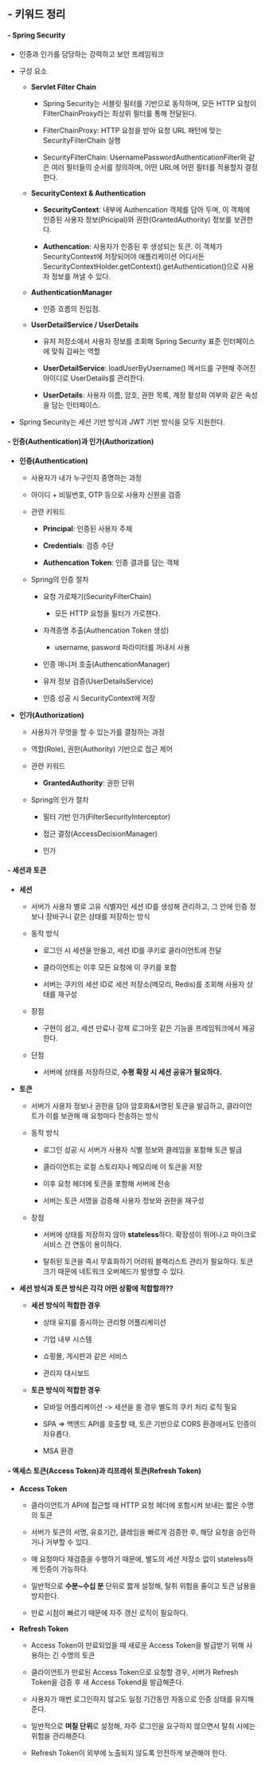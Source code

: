 ## - 키워드 정리

#### - Spring Security

- 인증과 인가를 담당하는 강력하고 보안 프레임워크

- 구성 요소

    - **Servlet Filter Chain**

        - Spring Security는 서블릿 필터를 기반으로 동작하며, 모든 HTTP 요청이 FilterChainProxy라는 최상위 필터를 통해 전달된다.

        - FilterChainProxy: HTTP 요청을 받아 요청 URL 패턴에 맞는 SecurityFilterChain 실행

        - SecurityFilterChain: UsernamePasswordAuthenticationFilter와 같은 여러 필터들의 순서를 정의하며, 어떤 URL에 어떤 필터를 적용할지 결정한다.

    - **SecurityContext & Authentication**

        - **SecurityContext**: 내부에 Authencation 객체를 담아 두며, 이 객체에 인증된 사용자 정보(Pricipal)와 권한(GrantedAuthority) 정보를 보관한다.

        - **Authencation**: 사용자가 인증된 후 생성되는 토큰. 이 객체가 SecurityContext에 저장되어야 애플리케이션 어디서든 SecurityContextHolder.getContext().getAuthentication()으로 사용자 정보를 꺼낼 수 있다.

    - **AuthenticationManager**

        - 인증 흐름의 진입점.

    - **UserDetailService / UserDetails**

        - 유저 저장소에서 사용자 정보를 조회해 Spring Security 표준 인터페이스에 맞춰 감싸는 역할

        - **UserDetailService**: loadUserByUsername() 메서드를 구현해 주어진 아이디로 UserDetails를 관리한다.

        - **UserDetails**: 사용자 이름, 암호, 권한 목록, 계정 활성화 여부와 같은 속성을 담는 인터페이스.

- Spring Security는 세션 기반 방식과 JWT 기반 방식을 모두 지원한다.

#### - 인증(Authentication)과 인가(Authorization)

- **인증(Authentication)**

    - 사용자가 내가 누구인지 증명하는 과정

    - 아이디 + 비밀번호, OTP 등으로 사용자 신원을 검증

    - 관련 키워드

        - **Principal**: 인증된 사용자 주체

        - **Credentials**: 검증 수단

        - **Authencation Token**: 인증 결과를 담는 객체

    - Spring의 인증 절차

        - 요청 가로채기(SecurityFilterChain)

            - 모든 HTTP 요청을 필터가 가로챈다.

        - 자격증명 추출(Authencation Token 생성)

            - username, pasword 파라미터를 꺼내서 사용

        - 인증 매니저 호출(AuthencationManager)

        - 유저 정보 검증(UserDetailsService)

        - 인증 성공 시 SecurityContext에 저장

- **인가(Authorization)**

    - 사용자가 무엇을 할 수 있는가를 결정하는 과정

    - 역할(Role), 권한(Authority) 기반으로 접근 제어

    - 관련 키워드

        - **GrantedAuthority**: 권한 단위

    - Spring의 인가 절차

        - 필터 기반 인가(FilterSecurityInterceptor)

        - 접근 결정(AccessDecisionManager)

        - 인가

#### - 세션과 토큰

- **세션**

    - 서버가 사용자 별로 고유 식별자인 세션 ID를 생성해 관리하고, 그 안에 인증 정보나 장바구니 같은 상태를 저장하는 방식

    - 동작 방식

        - 로그인 시 세션을 만들고, 세션 ID를 쿠키로 클라이언트에 전달

        - 클라이언트는 이후 모든 요청에 이 쿠키를 포함

        - 서버는 쿠키의 세션 ID로 세션 저장소(메모리, Redis)를 조회해 사용자 상태를 재구성

    - 장점

        - 구현이 쉽고, 세션 만료나 강제 로그아웃 같은 기능을 프레임워크에서 제공한다.

    - 단점

        - 서버에 상태를 저장하므로, **수평 확장 시 세션 공유가 필요하다.**

- **토큰**

    - 서버가 사용자 정보나 권한을 담아 암호화&서명된 토큰을 발급하고, 클라이언트가 이를 보관해 매 요청마다 전송하는 방식

    - 동작 방식

        - 로그인 성공 시 서버가 사용자 식별 정보와 클레임을 포함해 토큰 발급

        - 클라이언트는 로컬 스토리지나 메모리에 이 토큰을 저장

        - 이후 요청 헤더에 토큰을 포함해 서버에 전송

        - 서버는 토큰 서명을 검증해 사용자 정보와 권한을 재구성

    - 장점

        - 서버에 상태를 저장하지 않아 **stateless**하다. 확장성이 뛰어나고 마이크로서비스 간 연동이 용이하다.

        - 탈취된 토큰을 즉시 무효화하기 어려워 블랙리스트 관리가 필요하다. 토큰 크기 때문에 네트워크 오버헤드가 발생할 수 있다.

- **세션 방식과 토큰 방식은 각각 어떤 상황에 적합할까??**

    - **세션 방식이 적합한 경우**

        - 상태 유지를 중시하는 관리형 어플리케이션

        - 기업 내부 시스템

        - 쇼핑몰, 게시판과 같은 서비스

        - 관리자 대시보드

    - **토큰 방식이 적합한 경우**

        - 모바일 어플리케이션 -> 세션을 쓸 경우 별도의 쿠키 처리 로직 필요

        - SPA => 백엔드 API를 호출할 때, 토큰 기반으로 CORS 환경에서도 인증이 자유롭다.

        - MSA 환경

#### - 엑세스 토큰(Access Token)과 리프레쉬 토큰(Refresh Token)

- **Access Token**

    - 클라이언트가 API에 접근할 때 HTTP 요청 헤더에 포함시켜 보내는 짧은 수명의 토큰

    - 서버가 토큰의 서명, 유효기간, 클레임을 빠르게 검증한 후, 해당 요청을 승인하거나 거부할 수 있다.

    - 매 요청마다 재검증을 수행하기 때문에, 별도의 세션 저장소 없이 stateless하게 인증이 가능하다.

    - 일반적으로 **수분~수십 분** 단위로 짧게 설정해, 탈취 위험을 줄이고 토큰 남용을 방지한다.

    - 만료 시점이 빠르기 때문에 자주 갱신 로직이 필요하다.

- **Refresh Token**

    - Access Token이 만료되었을 때 새로운 Access Token을 발급받기 위해 사용하는 긴 수명의 토큰

    - 클라이언트가 만료된 Access Token으로 요청할 경우, 서버가 Refresh Token을 검증 후 새 Access Tokend을 발급해준다.

    - 사용자가 매번 로그인하지 않고도 일정 기간동안 자동으로 인증 상태를 유지해준다.

    - 일반적으로 **며칠 단위**로 설정해, 자주 로그인을 요구하지 않으면서 탈취 시에는 위험을 관리해준다.

    - Refresh Token이 외부에 노출되지 않도록 안전하게 보관해야 한다.

